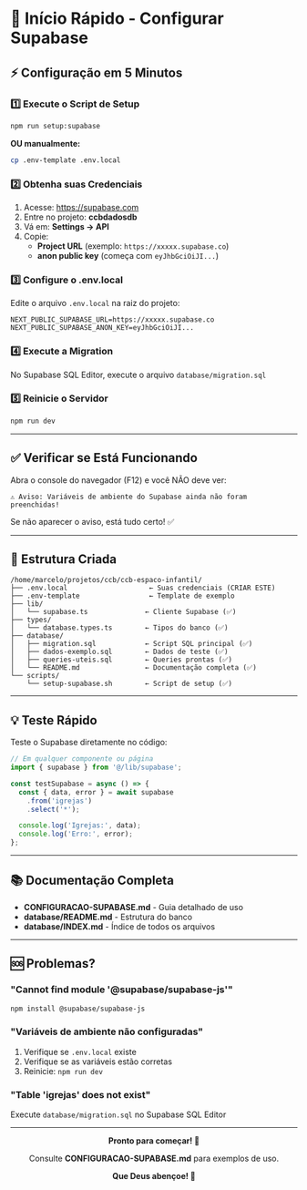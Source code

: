 # 🚀 Início Rápido - Configurar Supabase

## ⚡ Configuração em 5 Minutos

### 1️⃣ Execute o Script de Setup

```bash
npm run setup:supabase
```

**OU manualmente:**

```bash
cp .env-template .env.local
```

### 2️⃣ Obtenha suas Credenciais

1. Acesse: https://supabase.com
2. Entre no projeto: **ccbdadosdb**
3. Vá em: **Settings → API**
4. Copie:
   - **Project URL** (exemplo: `https://xxxxx.supabase.co`)
   - **anon public key** (começa com `eyJhbGciOiJI...`)

### 3️⃣ Configure o .env.local

Edite o arquivo `.env.local` na raiz do projeto:

```env
NEXT_PUBLIC_SUPABASE_URL=https://xxxxx.supabase.co
NEXT_PUBLIC_SUPABASE_ANON_KEY=eyJhbGciOiJI...
```

### 4️⃣ Execute a Migration

No Supabase SQL Editor, execute o arquivo `database/migration.sql`

### 5️⃣ Reinicie o Servidor

```bash
npm run dev
```

---

## ✅ Verificar se Está Funcionando

Abra o console do navegador (F12) e você NÃO deve ver:

```
⚠️ Aviso: Variáveis de ambiente do Supabase ainda não foram preenchidas!
```

Se não aparecer o aviso, está tudo certo! ✅

---

## 📂 Estrutura Criada

```
/home/marcelo/projetos/ccb/ccb-espaco-infantil/
├── .env.local                    ← Suas credenciais (CRIAR ESTE)
├── .env-template                 ← Template de exemplo
├── lib/
│   └── supabase.ts              ← Cliente Supabase (✅)
├── types/
│   └── database.types.ts        ← Tipos do banco (✅)
├── database/
│   ├── migration.sql            ← Script SQL principal (✅)
│   ├── dados-exemplo.sql        ← Dados de teste (✅)
│   ├── queries-uteis.sql        ← Queries prontas (✅)
│   └── README.md                ← Documentação completa (✅)
└── scripts/
    └── setup-supabase.sh        ← Script de setup (✅)
```

---

## 💡 Teste Rápido

Teste o Supabase diretamente no código:

```typescript
// Em qualquer componente ou página
import { supabase } from '@/lib/supabase';

const testSupabase = async () => {
  const { data, error } = await supabase
    .from('igrejas')
    .select('*');

  console.log('Igrejas:', data);
  console.log('Erro:', error);
};
```

---

## 📚 Documentação Completa

- **CONFIGURACAO-SUPABASE.md** - Guia detalhado de uso
- **database/README.md** - Estrutura do banco
- **database/INDEX.md** - Índice de todos os arquivos

---

## 🆘 Problemas?

### "Cannot find module '@supabase/supabase-js'"
```bash
npm install @supabase/supabase-js
```

### "Variáveis de ambiente não configuradas"
1. Verifique se `.env.local` existe
2. Verifique se as variáveis estão corretas
3. Reinicie: `npm run dev`

### "Table 'igrejas' does not exist"
Execute `database/migration.sql` no Supabase SQL Editor

---

<div align="center">

**Pronto para começar! 🎉**

Consulte **CONFIGURACAO-SUPABASE.md** para exemplos de uso.

**Que Deus abençoe! 🙏**

</div>

